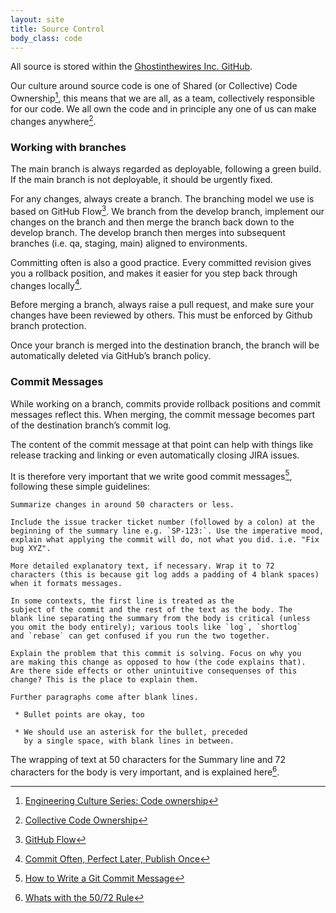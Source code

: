 ```yaml
---
layout: site
title: Source Control
body_class: code
---
```


All source is stored within the [Ghostinthewires Inc. GitHub](https://github.com/ghostinthewires).

Our culture around source code is one of Shared (or Collective) Code Ownership[^1], this means that we are all, as a team, collectively responsible for our code. We all own the code and in principle any one of us can make changes anywhere[^2].

### Working with branches

The main branch is always regarded as deployable, following a green build. If the main branch is not deployable, it should be urgently fixed.

For any changes, always create a branch. The branching model we use is based on GitHub Flow[^3]. We branch from the develop branch, implement our changes on the branch and then merge the branch back down to the develop branch. The develop branch then merges into subsequent branches (i.e. qa, staging, main) aligned to environments.

Committing often is also a good practice. Every committed revision gives you a rollback position, and makes it easier for you step back through changes locally[^4].

Before merging a branch, always raise a pull request, and make sure your changes have been reviewed by others. This must be enforced by Github branch protection.

Once your branch is merged into the destination branch, the branch will be automatically deleted via GitHub’s branch policy.

### Commit Messages

While working on a branch, commits provide rollback positions and commit messages reflect this. When merging, the commit message becomes part of the destination branch’s commit log.

The content of the commit message at that point can help with things like release tracking and linking or even automatically closing JIRA issues.

It is therefore very important that we write good commit messages[^5], following these simple guidelines:

```
Summarize changes in around 50 characters or less.

Include the issue tracker ticket number (followed by a colon) at the beginning of the summary line e.g. `SP-123:`. Use the imperative mood, explain what applying the commit will do, not what you did. i.e. "Fix bug XYZ".

More detailed explanatory text, if necessary. Wrap it to 72
characters (this is because git log adds a padding of 4 blank spaces) when it formats messages.

In some contexts, the first line is treated as the
subject of the commit and the rest of the text as the body. The
blank line separating the summary from the body is critical (unless
you omit the body entirely); various tools like `log`, `shortlog`
and `rebase` can get confused if you run the two together.

Explain the problem that this commit is solving. Focus on why you
are making this change as opposed to how (the code explains that).
Are there side effects or other unintuitive consequenses of this
change? This is the place to explain them.

Further paragraphs come after blank lines.

 * Bullet points are okay, too

 * We should use an asterisk for the bullet, preceded
   by a single space, with blank lines in between.

```

The wrapping of text at 50 characters for the Summary line and 72 characters for the body is very important, and is explained here[^6].

[^1]: [Engineering Culture Series: Code ownership](https://engineering.fb.com/2014/10/28/culture/engineering-culture-code-ownership/)
[^2]: [Collective Code Ownership](http://www.jamesshore.com/v2/books/aoad1/collective_code_ownership)
[^3]: [GitHub Flow](https://guides.github.com/introduction/flow/)
[^4]: [Commit Often, Perfect Later, Publish Once](https://sethrobertson.github.io/GitBestPractices/)
[^5]: [How to Write a Git Commit Message](https://chris.beams.io/posts/git-commit/)
[^6]: [Whats with the 50/72 Rule](https://p5v.medium.com/what-s-with-the-50-72-rule-8a906f61f09c)